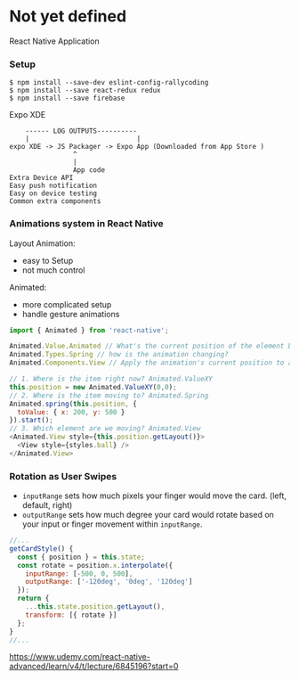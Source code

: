 # Not yet defined
React Native Application

### Setup
```
$ npm install --save-dev eslint-config-rallycoding
$ npm install --save react-redux redux
$ npm install --save firebase
```

Expo XDE
```
    ------ LOG OUTPUTS----------
    |                           |
expo XDE -> JS Packager -> Expo App (Downloaded from App Store )
                ^
                |
                App code
Extra Device API
Easy push notification
Easy on device testing
Common extra components
```
### Animations system in React Native
Layout Animation:
* easy to Setup
* not much control

Animated:
* more complicated setup
* handle gesture animations

```js
import { Animated } from 'react-native';

Animated.Value.Animated // What's the current position of the element being animated?
Animated.Types.Spring // how is the animation changing?
Animated.Components.View // Apply the animation's current position to an actual Component

// 1. Where is the item right now? Animated.ValueXY
this.position = new Animated.ValueXY(0,0);
// 2. Where is the item moving to? Animated.Spring
Animated.spring(this.position, {
  toValue: { x: 200, y: 500 }
}).start();
// 3. Which element are we moving? Animated.View
<Animated.View style={this.position.getLayout()}>
  <View style={styles.ball} />
</Animated.View>
```

### Rotation as User Swipes

* `inputRange` sets how much pixels your finger would move the card. (left, default, right)
* `outputRange` sets how much degree your card would rotate based on your input or finger movement within `inputRange`.
```js
//...
getCardStyle() {
  const { position } = this.state;
  const rotate = position.x.interpolate({
    inputRange: [-500, 0, 500],
    outputRange: ['-120deg', '0deg', '120deg']
  });
  return {
    ...this.state.position.getLayout(),
    transform: [{ rotate }]
  };
}
//...
```



https://www.udemy.com/react-native-advanced/learn/v4/t/lecture/6845196?start=0
